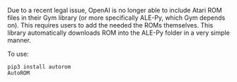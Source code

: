 Due to a recent legal issue, OpenAI is no longer able to include Atari ROM files in their Gym library (or more specifically ALE-Py, which Gym depends on). This requires users to add the needed the ROMs themselves. This library automatically downloads ROM into the ALE-Py folder in a very simple manner.

To use:

```
pip3 install autorom
AutoROM
```
